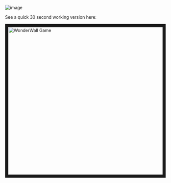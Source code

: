 ![image](https://cloud.githubusercontent.com/assets/20587931/25674916/3f8b0e34-3002-11e7-9ff2-0ecdb54355c3.png)


See a quick 30 second working version here:
  
 <a href="http://www.youtube.com/watch?feature=player_embedded&v=iY2w0RRgeys
 " target="_blank"><img src="http://img.youtube.com/vi/iY2w0RRgeys/0.jpg" 
 alt="WonderWall Game" width="540" height="480" border="10" /></a>
